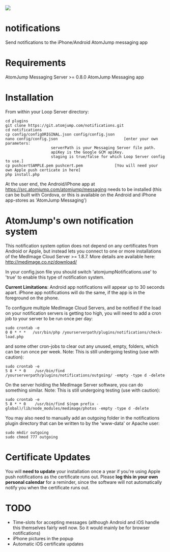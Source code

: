 <img src="https://atomjump.com/images/logo80.png">

# notifications
Send notifications to the iPhone/Android AtomJump messaging app

# Requirements

AtomJump Messaging Server >= 0.8.0
AtomJump Messaging app


# Installation

From within your Loop Server directory:

```
cd plugins
git clone https://git.atomjump.com/notifications.git
cd notifications
cp config/configORIGINAL.json config/config.json
nano config/config.json								[enter your own parameters:
					serverPath is your Messaging Server file path.
					apiKey is the Google GCM apiKey.
					staging is true/false for which Loop Server config to use.]
cp pushcertSAMPLE.pem pushcert.pem				[You will need your own Apple push certicate in here]
php install.php
```

At the user end, the Android/iPhone app at https://src.atomjump.com/atomjump/messaging needs to be installed (this can be built with Cordova, or this is available on the Android and iPhone app-stores as 'AtomJump Messaging')


# AtomJump's own notification system

This notification system option does not depend on any certificates from Android or Apple, but instead lets you connect to one or more installations of the MedImage Cloud Server >= 1.8.7. More details are available here: http://medimage.co.nz/download/

In your config.json file you should switch 'atomjumpNotifications.use' to 'true' to enable this type of notification system.

**Current Limitations**: Android app notifications will appear up to 30 seconds apart. iPhone app notifications will do the same, if the app is in the foreground on the phone.

To configure multiple MedImage Cloud Servers, and be notified if the load on your notification servers is getting too high, you will need to add a cron job to your server to be run once per day:

```
sudo crontab -e  
0 0 * * *	/usr/bin/php /yourserverpath/plugins/notifications/check-load.php
```

and some other cron-jobs to clear out any unused, empty, folders, which can be run once per week. Note: This is still undergoing testing (use with caution):
```
sudo crontab -e 
5 8 * * 0    /usr/bin/find /yourserverpath/plugins/notifications/outgoing/ -empty -type d -delete
```

On the server holding the MedImage Server software, you can do something similar. Note: This is still undergoing testing (use with caution):
```
sudo crontab -e 
5 8 * * 0    /usr/bin/find $(npm prefix -global)/lib/node_modules/medimage/photos -empty -type d -delete
```

You may also need to manually add an outgoing folder in the notifications plugin directory that can be written to by the 'www-data' or Apache user:
```
sudo mkdir outgoing
sudo chmod 777 outgoing
```


# Certificate Updates

You will **need to update** your installation once a year if you're using Apple push notifications as the certificate runs out.
Please **log this in your own personal calendar** for a reminder, since the software will not automatically notify you when the certificate runs out.


# TODO

* Time-slots for accepting messages (although Android and iOS handle this themselves fairly well now. So it would mainly be for browser notifications)
* iPhone pictures in the popup
* Automatic iOS certificate updates
